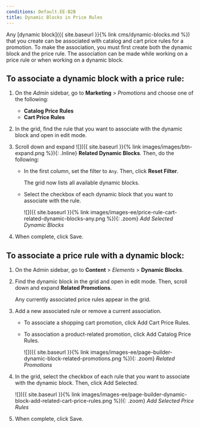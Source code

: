 ```yaml
---
conditions: Default.EE-B2B
title: Dynamic Blocks in Price Rules
---
```


Any [dynamic block]({{ site.baseurl }}{% link cms/dynamic-blocks.md %}) that you create can be associated with catalog and cart price rules for a promotion. To make the association, you must first create both the dynamic block and the price rule. The association can be made while working on a price rule or when working on a dynamic block.

## To associate a dynamic block with a price rule:

1. On the _Admin_ sidebar, go to **Marketing** > _Promotions_ and choose one of the following:

    - **Catalog Price Rules**
    - **Cart Price Rules**

1. In the grid, find the rule that you want to associate with the dynamic block and open in edit mode.

1. Scroll down and expand ![]({{ site.baseurl }}{% link images/images/btn-expand.png %}){: .Inline} **Related Dynamic Blocks**. Then, do the following:

    - In the first column, set the filter to `Any`. Then, click **Reset Filter**.

        The grid now lists all available dynamic blocks.

    - Select the checkbox of each dynamic block that you want to associate with the rule.

        ![]({{ site.baseurl }}{% link images/images-ee/price-rule-cart-related-dynamic-blocks-any.png %}){: .zoom}
        _Add Selected Dynamic Blocks_

1. When complete, click <span class="btn">Save</span>.

## To associate a price rule with a dynamic block:

1. On the Admin sidebar, go to **Content** > _Elements_ > **Dynamic Blocks**.

1. Find the dynamic block in the grid and open in edit mode. Then, scroll down and expand **Related Promotions**.

    Any currently associated price rules appear in the grid.

1. Add a new associated rule or remove a current association.

    - To associate a shopping cart promotion, click <span class="btn">Add Cart Price Rules</span>.

    - To association a product-related promotion, click <span class="btn">Add Catalog Price Rules</span>.

        ![]({{ site.baseurl }}{% link images/images-ee/page-builder-dynamic-block-related-promotions.png %}){: .zoom}
        _Related Promotions_

1. In the grid, select the checkbox of each rule that you want to associate with the dynamic block. Then, click <span class="btn">Add Selected</span>.

    ![]({{ site.baseurl }}{% link images/images-ee/page-builder-dynamic-block-add-related-cart-price-rules.png %}){: .zoom}
    _Add Selected Price Rules_

1. When complete, click <span class="btn">Save</span>.
